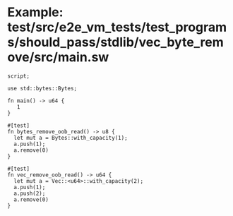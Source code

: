 # Example: test/src/e2e_vm_tests/test_programs/should_pass/stdlib/vec_byte_remove/src/main.sw

```sway
script;

use std::bytes::Bytes;

fn main() -> u64 {
   1
}

#[test]
fn bytes_remove_oob_read() -> u8 {
  let mut a = Bytes::with_capacity(1);
  a.push(1);
  a.remove(0)
}

#[test]
fn vec_remove_oob_read() -> u64 {
  let mut a = Vec::<u64>::with_capacity(2);
  a.push(1);
  a.push(2);
  a.remove(0)
}

```
